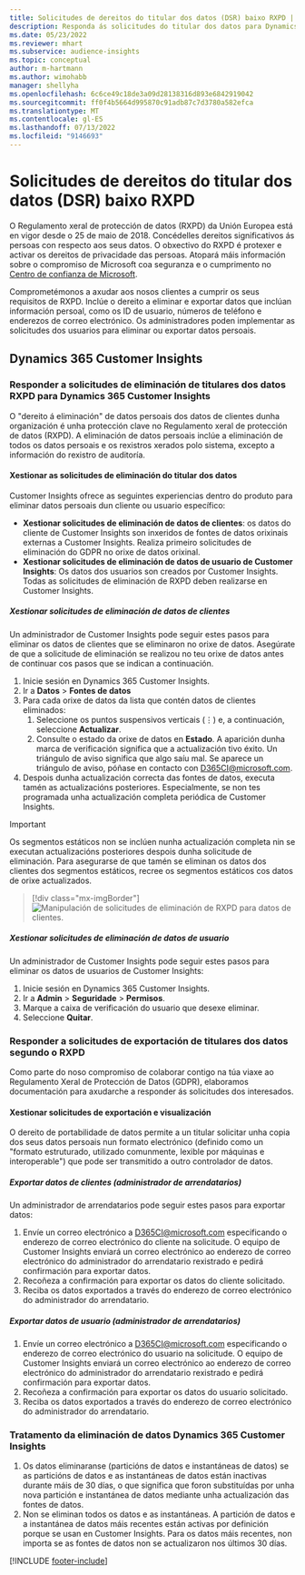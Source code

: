 ```yaml
---
title: Solicitudes de dereitos do titular dos datos (DSR) baixo RXPD | Microsoft Docs
description: Responda ás solicitudes do titular dos datos para Dynamics 365 Customer Insights.
ms.date: 05/23/2022
ms.reviewer: mhart
ms.subservice: audience-insights
ms.topic: conceptual
author: m-hartmann
ms.author: wimohabb
manager: shellyha
ms.openlocfilehash: 6c6ce49c18de3a09d28138316d893e6842919042
ms.sourcegitcommit: ff0f4b5664d995870c91adb87c7d3780a582efca
ms.translationtype: MT
ms.contentlocale: gl-ES
ms.lasthandoff: 07/13/2022
ms.locfileid: "9146693"
---
```

# <a name="data-subject-rights-dsr-requests-under-gdpr"></a>Solicitudes de dereitos do titular dos datos (DSR) baixo RXPD

O Regulamento xeral de protección de datos (RXPD) da Unión Europea está en vigor desde o 25 de maio de 2018. Concédelles dereitos significativos ás persoas con respecto aos seus datos. O obxectivo do RXPD é protexer e activar os dereitos de privacidade das persoas. Atopará máis información sobre o compromiso de Microsoft coa seguranza e o cumprimento no [Centro de confianza de Microsoft](https://www.microsoft.com/trust-center).

Comprometémonos a axudar aos nosos clientes a cumprir os seus requisitos de RXPD. Inclúe o dereito a eliminar e exportar datos que inclúan información persoal, como os ID de usuario, números de teléfono e enderezos de correo electrónico. Os administradores poden implementar as solicitudes dos usuarios para eliminar ou exportar datos persoais.

## <a name="dynamics-365-customer-insights"></a>Dynamics 365 Customer Insights

### <a name="responding-to-gdpr-data-subject-delete-requests-for-dynamics-365-customer-insights"></a>Responder a solicitudes de eliminación de titulares dos datos RXPD para Dynamics 365 Customer Insights

O "dereito á eliminación" de datos persoais dos datos de clientes dunha organización é unha protección clave no Regulamento xeral de protección de datos (RXPD). A eliminación de datos persoais inclúe a eliminación de todos os datos persoais e os rexistros xerados polo sistema, excepto a información do rexistro de auditoría.

#### <a name="manage-data-subject-delete-requests"></a>Xestionar as solicitudes de eliminación do titular dos datos

Customer Insights ofrece as seguintes experiencias dentro do produto para eliminar datos persoais dun cliente ou usuario específico:

- **Xestionar solicitudes de eliminación de datos de clientes**: os datos do cliente de Customer Insights son inxeridos de fontes de datos orixinais externas a Customer Insights. Realiza primeiro solicitudes de eliminación do GDPR no orixe de datos orixinal.
- **Xestionar solicitudes de eliminación de datos de usuario de Customer Insights**: Os datos dos usuarios son creados por Customer Insights. Todas as solicitudes de eliminación de RXPD deben realizarse en Customer Insights.

##### <a name="manage-requests-to-delete-customer-data"></a>Xestionar solicitudes de eliminación de datos de clientes

Un administrador de Customer Insights pode seguir estes pasos para eliminar os datos de clientes que se eliminaron no orixe de datos. Asegúrate de que a solicitude de eliminación se realizou no teu orixe de datos antes de continuar cos pasos que se indican a continuación. 

1. Inicie sesión en Dynamics 365 Customer Insights.
1. Ir a **Datos** > **Fontes de datos**
1. Para cada orixe de datos da lista que contén datos de clientes eliminados:
   1. Seleccione os puntos suspensivos verticais (&vellip;) e, a continuación, seleccione **Actualizar**.
   1. Consulte o estado da orixe de datos en **Estado**. A aparición dunha marca de verificación significa que a actualización tivo éxito. Un triángulo de aviso significa que algo saíu mal. Se aparece un triángulo de aviso, póñase en contacto con D365CI@microsoft.com.
1. Despois dunha actualización correcta das fontes de datos, executa tamén as actualizacións posteriores. Especialmente, se non tes programada unha actualización completa periódica de Customer Insights. 

> [!IMPORTANT]
> Os segmentos estáticos non se inclúen nunha actualización completa nin se executan actualizacións posteriores despois dunha solicitude de eliminación. Para asegurarse de que tamén se eliminan os datos dos clientes dos segmentos estáticos, recree os segmentos estáticos cos datos de orixe actualizados.

> [!div class="mx-imgBorder"]
> ![Manipulación de solicitudes de eliminación de RXPD para datos de clientes.](media/gdpr-data-sources.png "Manipulación de solicitudes de eliminación de RXPD para datos de clientes")

##### <a name="manage-delete-requests-for-user-data"></a>Xestionar solicitudes de eliminación de datos de usuario

Un administrador de Customer Insights pode seguir estes pasos para eliminar os datos de usuarios de Customer Insights:

1. Inicie sesión en Dynamics 365 Customer Insights.
2. Ir a **Admin** > **Seguridade** > **Permisos**.
3. Marque a caixa de verificación do usuario que desexe eliminar.
4. Seleccione **Quitar**.

### <a name="responding-to-gdpr-data-subject-export-requests"></a>Responder a solicitudes de exportación de titulares dos datos segundo o RXPD

Como parte do noso compromiso de colaborar contigo na túa viaxe ao Regulamento Xeral de Protección de Datos (GDPR), elaboramos documentación para axudarche a responder ás solicitudes dos interesados.

#### <a name="manage-export-and-view-requests"></a>Xestionar solicitudes de exportación e visualización

O dereito de portabilidade de datos permite a un titular solicitar unha copia dos seus datos persoais nun formato electrónico (definido como un "formato estruturado, utilizado comunmente, lexible por máquinas e interoperable") que pode ser transmitido a outro controlador de datos.

##### <a name="export-customer-data-tenant-admin"></a>Exportar datos de clientes (administrador de arrendatarios)

Un administrador de arrendatarios pode seguir estes pasos para exportar datos:

1. Envíe un correo electrónico a D365CI@microsoft.com especificando o enderezo de correo electrónico do cliente na solicitude. O equipo de Customer Insights enviará un correo electrónico ao enderezo de correo electrónico do administrador do arrendatario rexistrado e pedirá confirmación para exportar datos.
2. Recoñeza a confirmación para exportar os datos do cliente solicitado.
3. Reciba os datos exportados a través do enderezo de correo electrónico do administrador do arrendatario.

##### <a name="export-user-data-tenant-admin"></a>Exportar datos de usuario (administrador de arrendatarios)

1. Envíe un correo electrónico a D365CI@microsoft.com especificando o enderezo de correo electrónico do usuario na solicitude. O equipo de Customer Insights enviará un correo electrónico ao enderezo de correo electrónico do administrador do arrendatario rexistrado e pedirá confirmación para exportar datos.
2. Recoñeza a confirmación para exportar os datos do usuario solicitado.
3. Reciba os datos exportados a través do enderezo de correo electrónico do administrador do arrendatario.

### <a name="data-deletion-handling-in-dynamics-365-customer-insights"></a>Tratamento da eliminación de datos Dynamics 365 Customer Insights

1. Os datos eliminaranse (particións de datos e instantáneas de datos) se as particións de datos e as instantáneas de datos están inactivas durante máis de 30 días, o que significa que foron substituídas por unha nova partición e instantánea de datos mediante unha actualización das fontes de datos.
2. Non se eliminan todos os datos e as instantáneas. A partición de datos e a instantánea de datos máis recentes están activas por definición porque se usan en Customer Insights. Para os datos máis recentes, non importa se as fontes de datos non se actualizaron nos últimos 30 días.

[!INCLUDE [footer-include](includes/footer-banner.md)]
